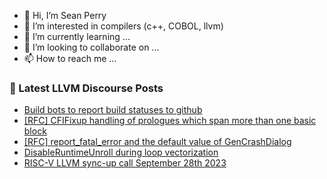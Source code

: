 - 👋 Hi, I’m Sean Perry
- 👀 I’m interested in compilers (c++, COBOL, llvm)
- 🌱 I’m currently learning ...
- 💞️ I’m looking to collaborate on ...
- 📫 How to reach me ...

<!---
s66perry/s66perry is a ✨ special ✨ repository because its `README.md` (this file) appears on your GitHub profile.
You can click the Preview link to take a look at your changes.
--->
### 📕 Latest LLVM Discourse Posts

<!-- DISCOURSE-LLVM:START -->
- [Build bots to report build statuses to github](https://discourse.llvm.org/t/build-bots-to-report-build-statuses-to-github/73748#post_2)
- [[RFC] CFIFixup handling of prologues which span more than one basic block](https://discourse.llvm.org/t/rfc-cfifixup-handling-of-prologues-which-span-more-than-one-basic-block/73737#post_3)
- [[RFC] report_fatal_error and the default value of GenCrashDialog](https://discourse.llvm.org/t/rfc-report-fatal-error-and-the-default-value-of-gencrashdialog/73587#post_13)
- [DisableRuntimeUnroll during loop vectorization](https://discourse.llvm.org/t/disableruntimeunroll-during-loop-vectorization/73751#post_1)
- [RISC-V LLVM sync-up call September 28th 2023](https://discourse.llvm.org/t/risc-v-llvm-sync-up-call-september-28th-2023/73750#post_1)
<!-- DISCOURSE-LLVM:END -->

